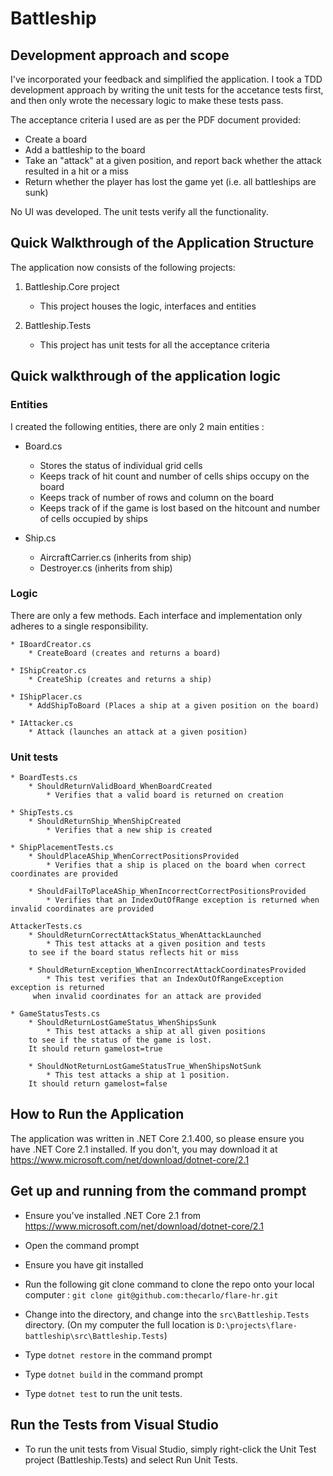 # Battleship

## Development approach and scope
I've incorporated your feedback and simplified the application. I took a TDD development approach by writing the unit tests for the accetance tests first, and then only wrote the necessary logic to make these tests pass.

The acceptance criteria I used are as per the PDF document provided:

* Create a board
* Add a battleship to the board
* Take an "attack" at a given position, and report back whether the attack resulted in a
hit or a miss
* Return whether the player has lost the game yet (i.e. all battleships are sunk)

No UI was developed. The unit tests verify all the functionality.

## Quick Walkthrough of the Application Structure

The application now consists of the following projects:
1) Battleship.Core project
    * This project houses the logic, interfaces and entities

2) Battleship.Tests
    * This project has unit tests for all the acceptance criteria

## Quick walkthrough of the application logic

### Entities
I created the following entities, there are only 2 main entities :

* Board.cs
    * Stores the status of individual grid cells
    * Keeps track of hit count and number of cells ships occupy on the board
    * Keeps track of number of rows and column on the board
    * Keeps track of if the game is lost based on the hitcount and number of cells occupied by ships

* Ship.cs
    * AircraftCarrier.cs (inherits from ship)
    * Destroyer.cs (inherits from ship)

### Logic
There are only a few methods. Each interface and implementation only adheres to a single responsibility.

    * IBoardCreator.cs
        * CreateBoard (creates and returns a board)

    * IShipCreator.cs
        * CreateShip (creates and returns a ship)

    * IShipPlacer.cs
        * AddShipToBoard (Places a ship at a given position on the board)
        
    * IAttacker.cs
        * Attack (launches an attack at a given position)

### Unit tests

    * BoardTests.cs
        * ShouldReturnValidBoard_WhenBoardCreated
            * Verifies that a valid board is returned on creation

    * ShipTests.cs
        * ShouldReturnShip_WhenShipCreated
            * Verifies that a new ship is created
    
    * ShipPlacementTests.cs
        * ShouldPlaceAShip_WhenCorrectPositionsProvided
            * Verifies that a ship is placed on the board when correct coordinates are provided

        * ShouldFailToPlaceAShip_WhenIncorrectCorrectPositionsProvided
            * Verifies that an IndexOutOfRange exception is returned when invalid coordinates are provided
        
    AttackerTests.cs
        * ShouldReturnCorrectAttackStatus_WhenAttackLaunched
            * This test attacks at a given position and tests
        to see if the board status reflects hit or miss

        * ShouldReturnException_WhenIncorrectAttackCoordinatesProvided
            * This test verifies that an IndexOutOfRangeException exception is returned
         when invalid coordinates for an attack are provided

    * GameStatusTests.cs
        * ShouldReturnLostGameStatus_WhenShipsSunk
            * This test attacks a ship at all given positions
        to see if the status of the game is lost.
        It should return gamelost=true

        * ShouldNotReturnLostGameStatusTrue_WhenShipsNotSunk
            * This test attacks a ship at 1 position.
        It should return gamelost=false
    

## How to Run the Application
The application was written in .NET Core 2.1.400, so please ensure you have .NET Core 2.1 installed. If you don't, you may download it at https://www.microsoft.com/net/download/dotnet-core/2.1

## Get up and running from the command prompt
* Ensure you've installed .NET Core 2.1 from https://www.microsoft.com/net/download/dotnet-core/2.1

* Open the command prompt
* Ensure you have git installed
* Run the following git clone command to clone the repo onto your local computer : ```git clone git@github.com:thecarlo/flare-hr.git```
* Change into the directory, and change into the ```src\Battleship.Tests``` directory. (On my computer the full location is ```D:\projects\flare-battleship\src\Battleship.Tests```)
* Type ```dotnet restore``` in the command prompt
* Type ```dotnet build``` in the command prompt
* Type ```dotnet test``` to run the unit tests.

## Run the Tests from Visual Studio
* To run the unit tests from Visual Studio, simply right-click the Unit Test project (Battleship.Tests) and select Run Unit Tests.
